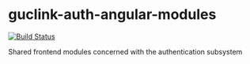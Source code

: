 # guclink-auth-angular-modules
[![Build Status](https://travis-ci.org/ah450/guclink-auth-angular-modules.svg?branch=master)](https://travis-ci.org/ah450/guclink-auth-angular-modules)




Shared frontend modules concerned with the authentication subsystem
